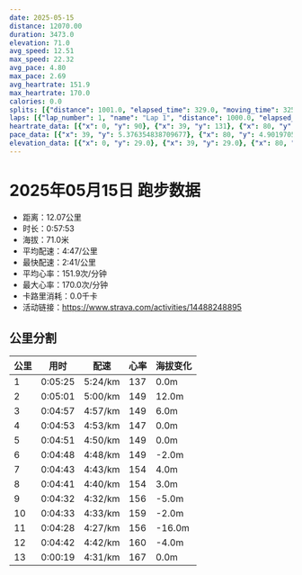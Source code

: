```yaml
---
date: 2025-05-15
distance: 12070.00
duration: 3473.0
elevation: 71.0
avg_speed: 12.51
max_speed: 22.32
avg_pace: 4.80
max_pace: 2.69
avg_heartrate: 151.9
max_heartrate: 170.0
calories: 0.0
splits: [{"distance": 1001.0, "elapsed_time": 329.0, "moving_time": 325.0, "average_speed": 3.08, "pace": 5.411266233766233, "average_heartrate": 137.24458204334366, "elevation_difference": 0.0, "split_number": 1}, {"distance": 1001.0, "elapsed_time": 301.0, "moving_time": 301.0, "average_speed": 3.33, "pace": 5.005015015015014, "average_heartrate": 149.09030100334448, "elevation_difference": 12.0, "split_number": 2}, {"distance": 999.0, "elapsed_time": 297.0, "moving_time": 297.0, "average_speed": 3.36, "pace": 4.960327380952381, "average_heartrate": 149.82828282828282, "elevation_difference": 6.0, "split_number": 3}, {"distance": 999.0, "elapsed_time": 293.0, "moving_time": 293.0, "average_speed": 3.41, "pace": 4.887595307917888, "average_heartrate": 147.6825938566553, "elevation_difference": 0.0, "split_number": 4}, {"distance": 1001.0, "elapsed_time": 291.0, "moving_time": 291.0, "average_speed": 3.44, "pace": 4.844970930232558, "average_heartrate": 149.00687285223367, "elevation_difference": 0.0, "split_number": 5}, {"distance": 999.5, "elapsed_time": 288.0, "moving_time": 288.0, "average_speed": 3.47, "pace": 4.803083573487031, "average_heartrate": 149.89930555555554, "elevation_difference": -2.0, "split_number": 6}, {"distance": 999.5, "elapsed_time": 283.0, "moving_time": 283.0, "average_speed": 3.53, "pace": 4.721444759206799, "average_heartrate": 154.26148409893992, "elevation_difference": 4.0, "split_number": 7}, {"distance": 1002.5, "elapsed_time": 281.0, "moving_time": 281.0, "average_speed": 3.57, "pace": 4.668543417366947, "average_heartrate": 154.01779359430606, "elevation_difference": 3.0, "split_number": 8}, {"distance": 998.0, "elapsed_time": 272.0, "moving_time": 272.0, "average_speed": 3.67, "pace": 4.54133514986376, "average_heartrate": 156.98529411764707, "elevation_difference": -5.0, "split_number": 9}, {"distance": 1000.5, "elapsed_time": 273.0, "moving_time": 273.0, "average_speed": 3.66, "pace": 4.553743169398906, "average_heartrate": 159.67399267399267, "elevation_difference": -2.0, "split_number": 10}, {"distance": 1002.0, "elapsed_time": 268.0, "moving_time": 268.0, "average_speed": 3.74, "pace": 4.456336898395722, "average_heartrate": 156.71268656716418, "elevation_difference": -16.0, "split_number": 11}, {"distance": 997.0, "elapsed_time": 282.0, "moving_time": 282.0, "average_speed": 3.54, "pace": 4.708107344632768, "average_heartrate": 160.53571428571428, "elevation_difference": -4.0, "split_number": 12}, {"distance": 70.0, "elapsed_time": 19.0, "moving_time": 19.0, "average_speed": 3.68, "pace": 4.528994565217391, "average_heartrate": 167.11111111111111, "elevation_difference": 0.0, "split_number": 13}]
laps: [{"lap_number": 1, "name": "Lap 1", "distance": 1000.0, "elapsed_time": 328.0, "moving_time": 328.0, "average_speed": 3.05, "pace": 5.464491803278689, "average_heartrate": 135.44444444444446, "max_heartrate": 146, "start_date": "2025-05-15 20:02:23+00:00", "elevation_difference": 10.0}, {"lap_number": 2, "name": "Lap 2", "distance": 1000.0, "elapsed_time": 300.0, "moving_time": 300.0, "average_speed": 3.33, "pace": 5.005015015015014, "average_heartrate": 149.75, "max_heartrate": 152, "start_date": "2025-05-15 20:07:52+00:00", "elevation_difference": 15.0}, {"lap_number": 3, "name": "Lap 3", "distance": 1000.0, "elapsed_time": 297.0, "moving_time": 297.0, "average_speed": 3.37, "pace": 4.94560830860534, "average_heartrate": 149.375, "max_heartrate": 153, "start_date": "2025-05-15 20:12:53+00:00", "elevation_difference": 7.0}, {"lap_number": 4, "name": "Lap 4", "distance": 1000.0, "elapsed_time": 293.0, "moving_time": 293.0, "average_speed": 3.41, "pace": 4.887595307917888, "average_heartrate": 147.66666666666666, "max_heartrate": 149, "start_date": "2025-05-15 20:17:50+00:00", "elevation_difference": 2.0}, {"lap_number": 5, "name": "Lap 5", "distance": 1000.0, "elapsed_time": 290.0, "moving_time": 290.0, "average_speed": 3.45, "pace": 4.830927536231884, "average_heartrate": 148.875, "max_heartrate": 151, "start_date": "2025-05-15 20:22:43+00:00", "elevation_difference": 0.0}, {"lap_number": 6, "name": "Lap 6", "distance": 1000.0, "elapsed_time": 288.0, "moving_time": 288.0, "average_speed": 3.47, "pace": 4.803083573487031, "average_heartrate": 149.625, "max_heartrate": 152, "start_date": "2025-05-15 20:27:34+00:00", "elevation_difference": 0.0}, {"lap_number": 7, "name": "Lap 7", "distance": 1000.0, "elapsed_time": 283.0, "moving_time": 283.0, "average_speed": 3.53, "pace": 4.721444759206799, "average_heartrate": 154.375, "max_heartrate": 160, "start_date": "2025-05-15 20:32:22+00:00", "elevation_difference": 10.0}, {"lap_number": 8, "name": "Lap 8", "distance": 1000.0, "elapsed_time": 280.0, "moving_time": 280.0, "average_speed": 3.57, "pace": 4.668543417366947, "average_heartrate": 154.22222222222223, "max_heartrate": 164, "start_date": "2025-05-15 20:37:05+00:00", "elevation_difference": 9.0}, {"lap_number": 9, "name": "Lap 9", "distance": 1000.0, "elapsed_time": 272.0, "moving_time": 272.0, "average_speed": 3.68, "pace": 4.528994565217391, "average_heartrate": 156.75, "max_heartrate": 163, "start_date": "2025-05-15 20:41:46+00:00", "elevation_difference": 3.0}, {"lap_number": 10, "name": "Lap 10", "distance": 1000.0, "elapsed_time": 272.0, "moving_time": 272.0, "average_speed": 3.68, "pace": 4.528994565217391, "average_heartrate": 159.5, "max_heartrate": 166, "start_date": "2025-05-15 20:46:18+00:00", "elevation_difference": 7.0}, {"lap_number": 11, "name": "Lap 11", "distance": 1000.0, "elapsed_time": 267.0, "moving_time": 267.0, "average_speed": 3.75, "pace": 4.444453333333333, "average_heartrate": 156.33333333333334, "max_heartrate": 163, "start_date": "2025-05-15 20:50:51+00:00", "elevation_difference": 2.0}, {"lap_number": 12, "name": "Lap 12", "distance": 1000.0, "elapsed_time": 282.0, "moving_time": 282.0, "average_speed": 3.55, "pace": 4.694845070422535, "average_heartrate": 161.125, "max_heartrate": 168, "start_date": "2025-05-15 20:55:19+00:00", "elevation_difference": 8.0}, {"lap_number": 13, "name": "Lap 13", "distance": 70.79, "elapsed_time": 19.0, "moving_time": 19.0, "average_speed": 3.73, "pace": 4.46828418230563, "average_heartrate": 151.9, "max_heartrate": 170.0, "start_date": "2025-05-15 21:00:01+00:00", "elevation_difference": 0.0}]
heartrate_data: [{"x": 0, "y": 90}, {"x": 39, "y": 131}, {"x": 80, "y": 139}, {"x": 116, "y": 140}, {"x": 171, "y": 136}, {"x": 208, "y": 146}, {"x": 246, "y": 146}, {"x": 282, "y": 145}, {"x": 319, "y": 146}, {"x": 355, "y": 145}, {"x": 393, "y": 151}, {"x": 431, "y": 151}, {"x": 466, "y": 150}, {"x": 500, "y": 148}, {"x": 535, "y": 150}, {"x": 571, "y": 151}, {"x": 609, "y": 152}, {"x": 646, "y": 150}, {"x": 683, "y": 150}, {"x": 720, "y": 153}, {"x": 756, "y": 151}, {"x": 791, "y": 148}, {"x": 826, "y": 147}, {"x": 862, "y": 150}, {"x": 897, "y": 146}, {"x": 933, "y": 148}, {"x": 968, "y": 149}, {"x": 1003, "y": 147}, {"x": 1038, "y": 146}, {"x": 1074, "y": 146}, {"x": 1110, "y": 147}, {"x": 1146, "y": 149}, {"x": 1180, "y": 148}, {"x": 1216, "y": 149}, {"x": 1252, "y": 147}, {"x": 1287, "y": 147}, {"x": 1322, "y": 148}, {"x": 1357, "y": 148}, {"x": 1392, "y": 150}, {"x": 1427, "y": 151}, {"x": 1462, "y": 150}, {"x": 1497, "y": 150}, {"x": 1533, "y": 149}, {"x": 1567, "y": 151}, {"x": 1602, "y": 151}, {"x": 1637, "y": 150}, {"x": 1672, "y": 150}, {"x": 1706, "y": 152}, {"x": 1741, "y": 149}, {"x": 1776, "y": 145}, {"x": 1811, "y": 149}, {"x": 1845, "y": 149}, {"x": 1880, "y": 153}, {"x": 1915, "y": 154}, {"x": 1950, "y": 156}, {"x": 1985, "y": 157}, {"x": 2018, "y": 160}, {"x": 2051, "y": 157}, {"x": 2084, "y": 154}, {"x": 2117, "y": 150}, {"x": 2151, "y": 148}, {"x": 2186, "y": 152}, {"x": 2221, "y": 152}, {"x": 2254, "y": 151}, {"x": 2289, "y": 157}, {"x": 2323, "y": 160}, {"x": 2355, "y": 164}, {"x": 2387, "y": 163}, {"x": 2420, "y": 160}, {"x": 2453, "y": 156}, {"x": 2485, "y": 155}, {"x": 2518, "y": 154}, {"x": 2552, "y": 155}, {"x": 2586, "y": 153}, {"x": 2618, "y": 158}, {"x": 2652, "y": 160}, {"x": 2686, "y": 164}, {"x": 2718, "y": 162}, {"x": 2750, "y": 166}, {"x": 2782, "y": 159}, {"x": 2815, "y": 160}, {"x": 2848, "y": 155}, {"x": 2883, "y": 150}, {"x": 2915, "y": 152}, {"x": 2948, "y": 153}, {"x": 2981, "y": 156}, {"x": 3015, "y": 156}, {"x": 3047, "y": 156}, {"x": 3080, "y": 159}, {"x": 3113, "y": 163}, {"x": 3144, "y": 158}, {"x": 3174, "y": 154}, {"x": 3206, "y": 158}, {"x": 3237, "y": 161}, {"x": 3269, "y": 161}, {"x": 3300, "y": 163}, {"x": 3347, "y": 160}, {"x": 3386, "y": 151}, {"x": 3418, "y": 167}, {"x": 3449, "y": 168}]
pace_data: [{"x": 39, "y": 5.376354838709677}, {"x": 80, "y": 4.901970588235294}, {"x": 116, "y": 5.050515151515151}, {"x": 171, "y": 5.747137931034483}, {"x": 208, "y": 4.901970588235294}, {"x": 246, "y": 5.050515151515151}, {"x": 282, "y": 4.761914285714285}, {"x": 319, "y": 5.050515151515151}, {"x": 355, "y": 5.050515151515151}, {"x": 393, "y": 5.050515151515151}, {"x": 431, "y": 5.050515151515151}, {"x": 466, "y": 5.050515151515151}, {"x": 500, "y": 5.050515151515151}, {"x": 535, "y": 4.504513513513513}, {"x": 571, "y": 5.050515151515151}, {"x": 609, "y": 9.803941176470587}, {"x": 646, "y": 5.208343749999999}, {"x": 683, "y": 5.952392857142857}, {"x": 720, "y": 4.504513513513513}, {"x": 756, "y": 4.761914285714285}, {"x": 791, "y": 5.050515151515151}, {"x": 826, "y": 4.761914285714285}, {"x": 862, "y": 4.901970588235294}, {"x": 897, "y": 5.050515151515151}, {"x": 933, "y": 4.761914285714285}, {"x": 968, "y": 4.901970588235294}, {"x": 1003, "y": 5.050515151515151}, {"x": 1038, "y": 4.504513513513513}, {"x": 1074, "y": 4.761914285714285}, {"x": 1110, "y": 4.761914285714285}, {"x": 1146, "y": 4.761914285714285}, {"x": 1180, "y": 5.050515151515151}, {"x": 1216, "y": 4.761914285714285}, {"x": 1252, "y": 5.208343749999999}, {"x": 1287, "y": 4.761914285714285}, {"x": 1322, "y": 4.761914285714285}, {"x": 1357, "y": 5.050515151515151}, {"x": 1392, "y": 4.761914285714285}, {"x": 1427, "y": 5.050515151515151}, {"x": 1462, "y": 5.050515151515151}, {"x": 1497, "y": 5.050515151515151}, {"x": 1533, "y": 4.761914285714285}, {"x": 1567, "y": 4.901970588235294}, {"x": 1602, "y": 4.901970588235294}, {"x": 1637, "y": 4.629638888888889}, {"x": 1672, "y": 4.761914285714285}, {"x": 1706, "y": 4.761914285714285}, {"x": 1741, "y": 4.166675}, {"x": 1776, "y": 4.901970588235294}, {"x": 1811, "y": 4.761914285714285}, {"x": 1845, "y": 4.761914285714285}, {"x": 1880, "y": 4.761914285714285}, {"x": 1915, "y": 5.050515151515151}, {"x": 1950, "y": 5.050515151515151}, {"x": 1985, "y": 4.761914285714285}, {"x": 2018, "y": 4.629638888888889}, {"x": 2051, "y": 4.761914285714285}, {"x": 2084, "y": 4.761914285714285}, {"x": 2117, "y": 4.629638888888889}, {"x": 2151, "y": 4.761914285714285}, {"x": 2186, "y": 4.761914285714285}, {"x": 2221, "y": 4.629638888888889}, {"x": 2254, "y": 4.761914285714285}, {"x": 2289, "y": 4.629638888888889}, {"x": 2323, "y": 4.761914285714285}, {"x": 2355, "y": 4.385973684210526}, {"x": 2387, "y": 4.166675}, {"x": 2420, "y": 4.629638888888889}, {"x": 2453, "y": 4.385973684210526}, {"x": 2485, "y": 4.385973684210526}, {"x": 2518, "y": 4.629638888888889}, {"x": 2552, "y": 4.761914285714285}, {"x": 2586, "y": 4.761914285714285}, {"x": 2618, "y": 4.629638888888889}, {"x": 2652, "y": 4.761914285714285}, {"x": 2686, "y": 4.385973684210526}, {"x": 2718, "y": 4.2735128205128206}, {"x": 2750, "y": 4.385973684210526}, {"x": 2782, "y": 4.385973684210526}, {"x": 2815, "y": 4.065048780487805}, {"x": 2848, "y": 4.385973684210526}, {"x": 2883, "y": 5.208343749999999}, {"x": 2915, "y": 4.504513513513513}, {"x": 2948, "y": 4.504513513513513}, {"x": 2981, "y": 4.761914285714285}, {"x": 3015, "y": 4.761914285714285}, {"x": 3047, "y": 4.629638888888889}, {"x": 3080, "y": 4.166675}, {"x": 3113, "y": 4.2735128205128206}, {"x": 3144, "y": 4.166675}, {"x": 3174, "y": 3.875976744186046}, {"x": 3206, "y": 4.504513513513513}, {"x": 3237, "y": 4.166675}, {"x": 3269, "y": 4.504513513513513}, {"x": 3300, "y": 4.629638888888889}, {"x": 3347, "y": 9.803941176470587}, {"x": 3386, "y": 3.205134615384615}, {"x": 3418, "y": 4.2735128205128206}, {"x": 3449, "y": 4.065048780487805}]
elevation_data: [{"x": 0, "y": 29.0}, {"x": 39, "y": 29.0}, {"x": 80, "y": 30.0}, {"x": 116, "y": 29.0}, {"x": 171, "y": 24.0}, {"x": 208, "y": 29.0}, {"x": 246, "y": 28.0}, {"x": 282, "y": 29.0}, {"x": 319, "y": 29.0}, {"x": 355, "y": 29.0}, {"x": 393, "y": 32.0}, {"x": 431, "y": 35.0}, {"x": 466, "y": 36.0}, {"x": 500, "y": 34.0}, {"x": 535, "y": 37.0}, {"x": 571, "y": 39.0}, {"x": 609, "y": 40.0}, {"x": 646, "y": 42.0}, {"x": 683, "y": 45.0}, {"x": 720, "y": 46.0}, {"x": 756, "y": 47.0}, {"x": 791, "y": 48.0}, {"x": 826, "y": 48.0}, {"x": 862, "y": 48.0}, {"x": 897, "y": 48.0}, {"x": 933, "y": 47.0}, {"x": 968, "y": 47.0}, {"x": 1003, "y": 47.0}, {"x": 1038, "y": 47.0}, {"x": 1074, "y": 47.0}, {"x": 1110, "y": 47.0}, {"x": 1146, "y": 48.0}, {"x": 1180, "y": 48.0}, {"x": 1216, "y": 47.0}, {"x": 1252, "y": 47.0}, {"x": 1287, "y": 48.0}, {"x": 1322, "y": 48.0}, {"x": 1357, "y": 47.0}, {"x": 1392, "y": 47.0}, {"x": 1427, "y": 47.0}, {"x": 1462, "y": 47.0}, {"x": 1497, "y": 47.0}, {"x": 1533, "y": 47.0}, {"x": 1567, "y": 48.0}, {"x": 1602, "y": 47.0}, {"x": 1637, "y": 47.0}, {"x": 1672, "y": 47.0}, {"x": 1706, "y": 47.0}, {"x": 1741, "y": 47.0}, {"x": 1776, "y": 45.0}, {"x": 1811, "y": 44.0}, {"x": 1845, "y": 44.0}, {"x": 1880, "y": 44.0}, {"x": 1915, "y": 45.0}, {"x": 1950, "y": 49.0}, {"x": 1985, "y": 51.0}, {"x": 2018, "y": 53.0}, {"x": 2051, "y": 51.0}, {"x": 2084, "y": 49.0}, {"x": 2117, "y": 46.0}, {"x": 2151, "y": 45.0}, {"x": 2186, "y": 44.0}, {"x": 2221, "y": 44.0}, {"x": 2254, "y": 43.0}, {"x": 2289, "y": 46.0}, {"x": 2323, "y": 49.0}, {"x": 2355, "y": 52.0}, {"x": 2387, "y": 52.0}, {"x": 2420, "y": 50.0}, {"x": 2453, "y": 47.0}, {"x": 2485, "y": 46.0}, {"x": 2518, "y": 45.0}, {"x": 2552, "y": 44.0}, {"x": 2586, "y": 44.0}, {"x": 2618, "y": 45.0}, {"x": 2652, "y": 49.0}, {"x": 2686, "y": 52.0}, {"x": 2718, "y": 54.0}, {"x": 2750, "y": 53.0}, {"x": 2782, "y": 51.0}, {"x": 2815, "y": 49.0}, {"x": 2848, "y": 47.0}, {"x": 2883, "y": 46.0}, {"x": 2915, "y": 45.0}, {"x": 2948, "y": 41.0}, {"x": 2981, "y": 40.0}, {"x": 3015, "y": 39.0}, {"x": 3047, "y": 35.0}, {"x": 3080, "y": 36.0}, {"x": 3113, "y": 35.0}, {"x": 3144, "y": 32.0}, {"x": 3174, "y": 30.0}, {"x": 3206, "y": 28.0}, {"x": 3237, "y": 27.0}, {"x": 3269, "y": 27.0}, {"x": 3300, "y": 27.0}, {"x": 3347, "y": 22.0}, {"x": 3386, "y": 26.0}, {"x": 3418, "y": 27.0}, {"x": 3449, "y": 26.0}]
---
```


# 2025年05月15日 跑步数据

- 距离：12.07公里
- 时长：0:57:53
- 海拔：71.0米
- 平均配速：4:47/公里
- 最快配速：2:41/公里
- 平均心率：151.9次/分钟
- 最大心率：170.0次/分钟
- 卡路里消耗：0.0千卡
- 活动链接：https://www.strava.com/activities/14488248895

## 公里分割

| 公里 | 用时 | 配速 | 心率 | 海拔变化 |
|------|------|------|------|------|
| 1 | 0:05:25 | 5:24/km | 137 | 0.0m |
| 2 | 0:05:01 | 5:00/km | 149 | 12.0m |
| 3 | 0:04:57 | 4:57/km | 149 | 6.0m |
| 4 | 0:04:53 | 4:53/km | 147 | 0.0m |
| 5 | 0:04:51 | 4:50/km | 149 | 0.0m |
| 6 | 0:04:48 | 4:48/km | 149 | -2.0m |
| 7 | 0:04:43 | 4:43/km | 154 | 4.0m |
| 8 | 0:04:41 | 4:40/km | 154 | 3.0m |
| 9 | 0:04:32 | 4:32/km | 156 | -5.0m |
| 10 | 0:04:33 | 4:33/km | 159 | -2.0m |
| 11 | 0:04:28 | 4:27/km | 156 | -16.0m |
| 12 | 0:04:42 | 4:42/km | 160 | -4.0m |
| 13 | 0:00:19 | 4:31/km | 167 | 0.0m |

